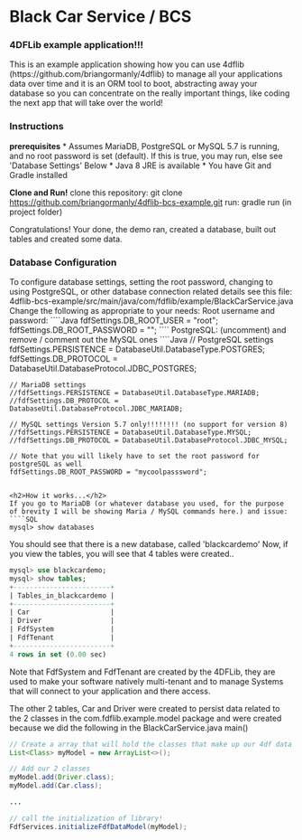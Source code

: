 <h1>Black Car Service / BCS</h1>
<h3>4DFLib example application!!!</h3>
This is an example application showing how you can use 4dflib (https://github.com/briangormanly/4dflib) to manage all your applications data over time and it is an ORM tool to boot, abstracting away your database so you can concentrate on the really important things, like coding the next app that will take over the world!

<h3>Instructions</h3>
<strong>prerequisites</strong>
 * Assumes MariaDB, PostgreSQL or MySQL 5.7 is running, and no root password is set (default).  If this is true, you may run, else see 'Database Settings' Below
 * Java 8 JRE is available 
 * You have Git and Gradle installed

<strong>Clone and Run!</strong>
clone this repository: git clone https://github.com/briangormanly/4dflib-bcs-example.git
run: gradle run (in project folder)

Congratulations!  Your done, the demo ran, created a database, built out tables and created some data.

<h3>Database Configuration</h3>
To configure database settings, setting the root password, changing to using PostgreSQL, or other database connection related details see this file: 4dflib-bcs-example/src/main/java/com/fdflib/example/BlackCarService.java
Change the following as appropriate to your needs:
Root username and password:
````Java
fdfSettings.DB_ROOT_USER = "root";
fdfSettings.DB_ROOT_PASSWORD = "";
````
PostgreSQL: (uncomment) and remove / comment out the MySQL ones
````Java
    // PostgreSQL settings
    fdfSettings.PERSISTENCE = DatabaseUtil.DatabaseType.POSTGRES;
    fdfSettings.DB_PROTOCOL = DatabaseUtil.DatabaseProtocol.JDBC_POSTGRES;
    
    // MariaDB settings
    //fdfSettings.PERSISTENCE = DatabaseUtil.DatabaseType.MARIADB;
    //fdfSettings.DB_PROTOCOL = DatabaseUtil.DatabaseProtocol.JDBC_MARIADB;
    
    // MySQL settings Version 5.7 only!!!!!!!! (no support for version 8)
    //fdfSettings.PERSISTENCE = DatabaseUtil.DatabaseType.MYSQL;
    //fdfSettings.DB_PROTOCOL = DatabaseUtil.DatabaseProtocol.JDBC_MYSQL;
    
    // Note that you will likely have to set the root password for postgreSQL as well
    fdfSettings.DB_ROOT_PASSWORD = "mycoolpasssword";
````

<h2>How it works...</h2>
If you go to MariaDB (or whatever database you used, for the purpose of brevity I will be showing Maria / MySQL commands here.) and issue:
````SQL
mysql> show databases
````
You should see that there is a new database, called 'blackcardemo'
Now, if you view the tables, you will see that 4 tables were created..
````SQL
mysql> use blackcardemo;
mysql> show tables;
+------------------------+
| Tables_in_blackcardemo |
+------------------------+
| Car                    |
| Driver                 |
| FdfSystem              |
| FdfTenant              |
+------------------------+
4 rows in set (0.00 sec)
````
Note that FdfSystem and FdfTenant are created by the 4DFLib, they are used to make your software natively multi-tenant and to manage Systems that will connect to your application and there access.

The other 2 tables, Car and Driver were created to persist data related to the 2 classes in the com.fdflib.example.model package and were created because we did the following in the BlackCarService.java main()
````Java
// Create a array that will hold the classes that make up our 4df data model
List<Class> myModel = new ArrayList<>();

// Add our 2 classes
myModel.add(Driver.class);
myModel.add(Car.class);

...

// call the initialization of library!
FdfServices.initializeFdfDataModel(myModel);
````
